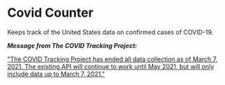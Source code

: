 # Covid Counter

Keeps track of the United States data on confirmed cases of COVID-19.


***Message from The COVID Tracking Project:***

["The COVID Tracking Project has ended all data collection as of March 7, 2021. The existing API will continue to work until May 2021, but will only include data up to March 7, 2021."](https://covidtracking.com/data/api)
